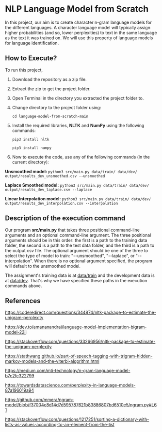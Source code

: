 # NLP Language Model from Scratch

In this project, our aim is to create character n-gram language models for the different languages. A character language model will typically assign higher probabilities (and so, lower perplexities) to text in the same language as the text it was trained on. We will use this property of language models for language identification.

## How to Execute?

To run this project,

1. Download the repository as a zip file.
2. Extract the zip to get the project folder.
3. Open Terminal in the directory you extracted the project folder to. 
4. Change directory to the project folder using:

    `cd language-model-from-scratch-main`
5. Install the required libraries, **NLTK** and **NumPy** using the following commands:

    `pip3 install nltk`

    `pip3 install numpy`
 
6. Now to execute the code, use any of the following commands (in the current directory):

**Unsmoothed model:**
`python3 src/main.py data/train/ data/dev/ output/results_dev_unsmoothed.csv --unsmoothed`

**Laplace Smoothed model:**
`python3 src/main.py data/train/ data/dev/ output/results_dev_laplace.csv --laplace`

**Linear Interpolation model:**
`python3 src/main.py data/train/ data/dev/ output/results_dev_interpolation.csv --interpolation`
    
    
## Description of the execution command


Our program **src/main.py** that takes three positional command-line arguments and an optional command-line argument. The three positional arguments should be in this order: the first is a path to the training data folder, the second is a path to the test data folder, and the third is a path to the output csv file. The optional argument should be one of the three to select the type of model to train: "--unsmoothed", "--laplace", or "--interpolation". When there is no optional argument specified, the program will default to the unsmoothed model.

The assignment's training data is at [data/train](data/train) and the development data is at [data/dev](data/dev). That's why we have specified these paths in the execution commands above.


## References

https://coderedirect.com/questions/344874/nltk-package-to-estimate-the-unigram-perplexity

https://dev.to/amananandrai/language-model-implementation-bigram-model-22ij

https://stackoverflow.com/questions/33266956/nltk-package-to-estimate-the-unigram-perplexity

https://stathwang.github.io/part-of-speech-tagging-with-trigram-hidden-markov-models-and-the-viterbi-algorithm.html

https://medium.com/mti-technology/n-gram-language-model-b7c2fc322799

https://towardsdatascience.com/perplexity-in-language-models-87a196019a94

https://github.com/mmera/ngram-model/blob/f37004e8d14d7d595787621b83886807bd6510e5/ngram.py#L61

https://stackoverflow.com/questions/1217251/sorting-a-dictionary-with-lists-as-values-according-to-an-element-from-the-list
                           
